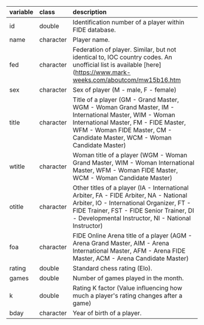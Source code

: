 |variable |class     |description                           |
|:--------|:---------|:-------------------------------------|
|id       |double    |Identification number of a player within FIDE database. |
|name     |character |Player name. |
|fed      |character |Federation of player. Similar, but not identical to, IOC country codes. An unofficial list is available [here](https://www.mark-weeks.com/aboutcom/mw15b16.htm|) |
|sex      |character |Sex of player (M - male, F - female) |
|title    |character |Title of a player (GM - Grand Master, WGM - Woman Grand Master, IM - International Master, WIM - Woman International Master, FM - FIDE Master, WFM - Woman FIDE Master, CM - Candidate Master, WCM - Woman Candidate Master) |
|wtitle   |character |Woman title of a player (WGM - Woman Grand Master, WIM - Woman International Master, WFM - Woman FIDE Master, WCM - Woman Candidate Master) |
|otitle   |character |Other titles of a player (IA - International Arbiter, FA - FIDE Arbiter, NA - National Arbiter, IO - International Organizer, FT - FIDE Trainer, FST - FIDE Senior Trainer, DI - Developmental Instructor, NI - National Instructor) |
|foa      |character |FIDE Online Arena title of a player (AGM - Arena Grand Master, AIM - Arena International Master, AFM - Arena FIDE Master, ACM - Arena Candidate Master) |
|rating   |double    |Standard chess rating (Elo). |
|games    |double    |Number of games played in the month. |
|k        |double    |Rating K factor (Value influencing how much a player's rating changes after a game) |
|bday     |character |Year of birth of a player. |
